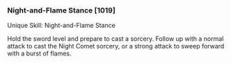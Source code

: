 ### Night-and-Flame Stance [1019]

Unique Skill: Night-and-Flame Stance

Hold the sword level and prepare to cast a sorcery. Follow up with a normal attack to cast the Night Comet sorcery, or a strong attack to sweep forward with a burst of flames.